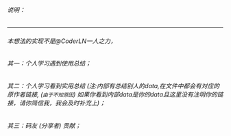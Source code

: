  ###### 说明：
 ***
 
 ###### 本想法的实现不是@CoderLN一人之力，  
 
 ###### 其一：个人学习遇到使用总结；  
 
 ###### 其二：个人学习看到实用总结 (注:内部有总结别人的data,在文件中都会有对应的原作者链接, (`由于不知原因`) 如果你看到内部data是你的data且这里没有注明你的链接，请你简信我，我会及时补充上)；  
 
 ###### 其三：码友 (分享者) 贡献；
